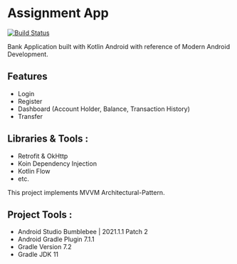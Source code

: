 # Assignment App

[![Build Status](https://travis-ci.org/joemccann/dillinger.svg?branch=master)](https://travis-ci.org/joemccann/dillinger)

Bank Application built with Kotlin Android with reference of Modern Android Development.

## Features

- Login 
- Register
- Dashboard (Account Holder, Balance, Transaction History)
- Transfer


## Libraries & Tools : 
- Retrofit & OkHttp 
- Koin Dependency Injection
- Kotlin Flow
- etc.

This project implements MVVM Architectural-Pattern.

## Project Tools : 
- Android Studio Bumblebee | 2021.1.1 Patch 2
- Android Gradle Plugin 7.1.1
- Gradle Version 7.2
- Gradle JDK 11
